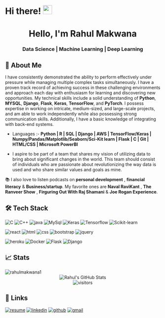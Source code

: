# Hi there! <img src="https://media.giphy.com/media/hvRJCLFzcasrR4ia7z/giphy.gif" width="29px" height="29px">
<h1 align="center">Hello, I'm Rahul Makwana</h1>
<h3 align="center">Data Science | Machine Learning | Deep Learning</h3>

## 🚀 About Me

I have consistently demonstrated the ability to perform effectively under pressure while managing multiple complex tasks simultaneously. I have a proven track record of achieving success in these challenging environments and approach each day with enthusiasm for learning and discovering new opportunities. My technical skills include a solid understanding of **Python**, **MYSQL**, **Django**, **Flask**, **Keras**, **TensorFlow**, and **PyTorch**. I possess expertise in working on intricate, medium-sized, and large-scale projects, and am able to work independently while also possessing strong communication skills. Additionally, I have a basic knowledge of integrating with back-end systems.

- Languages :- **Python | R | SQL | Django | AWS | TensorFlow/Keras | Numpy/Pandas/Matplotlib/Seaborn/Sci-Kit learn | Flask | C | Git | HTML/CSS | Microsoft PowerBI**

- I aspire to be part of a team that shares my vision of utilizing data to bring about significant changes in the world. This team should consist of individuals who are passionate about revolutionizing the way data is used and who share similar values and goals as mine.

📚 I also love to listen podcasts on **personal development** , **financial literacy** & **Business/startup**. My favorite ones are **Naval RaviKant** , **The Ranveer Show** , **Firguring Out With Raj Shamani** & **Joe Rogan Experience**.

## 🛠️ Tech Stack

![C](https://img.shields.io/badge/C-323330?style=for-the-badge&logo=C&logoColor=F7DF1E)
![C++](https://img.shields.io/badge/C++-3776AB?style=for-the-badge&logo=C++&logoColor=white)
![java](https://img.shields.io/badge/Java-323330?style=for-the-badge&logo=java&logoColor=F7DF1E)
![MySql](https://img.shields.io/badge/MySql-323330?style=for-the-badge&logo=MySql&logoColor=F7DF1E)
![Keras](https://img.shields.io/badge/Python-323330?style=for-the-badge&logo=Python&logoColor=F7DF1E)
![Tensorflow](https://img.shields.io/badge/Python-323330?style=for-the-badge&logo=Python&logoColor=F7DF1E)
![Scikit-learn](https://img.shields.io/badge/Python-323330?style=for-the-badge&logo=Python&logoColor=F7DF1E)

![react](https://img.shields.io/badge/React-20232A?style=for-the-badge&logo=react&logoColor=61DAFB)
![html](https://img.shields.io/badge/HTML5-E34F26?style=for-the-badge&logo=html5&logoColor=white)
![css](https://img.shields.io/badge/CSS3-1572B6?style=for-the-badge&logo=css3&logoColor=white)
![bootstrap](https://img.shields.io/badge/Bootstrap-563D7C?style=for-the-badge&logo=bootstrap&logoColor=white)
![jquery](https://img.shields.io/badge/jQuery-0769AD?style=for-the-badge&logo=jquery&logoColor=white)

![heroku](https://img.shields.io/badge/Heroku-430098?style=for-the-badge&logo=heroku&logoColor=white)
![Docker](https://img.shields.io/badge/Docker-00C7B7?style=for-the-badge&logo=Docker&logoColor=white)
![Flask](https://img.shields.io/badge/Flask-00C7B7?style=for-the-badge&logo=Flask&logoColor=white)
![Django](https://img.shields.io/badge/Django-00C7B7?style=for-the-badge&logo=Django&logoColor=white)

## 📈 Stats

<img align="left" src="https://github-readme-stats.vercel.app/api/top-langs/?username=rahulmakwana1&layout=compact&hide=html&theme=radical" alt="rahulmakwana1" />

<div align="center">
    <br />
    <img src="https://github-readme-stats.vercel.app/api?username=rahulmakwana1&show_icons=true&hide_border=true" alt="Rahul's GitHub Stats">
    <br />
    <img src="https://visitor-badge.laobi.icu/badge?page_id=rahulmakwana1.rahulmakwana1" alt="visitors">
</div>

## 🔗 Links

[![resume](https://img.shields.io/badge/Resume-4285F4?style=for-the-badge&logo=read-the-docs&logoColor=white)](https://drive.google.com/file/d/1xuYYCnXa_p5pBX4wsetLinGZntC6ZdLZ/view?usp=sharing)
[![linkedin](https://img.shields.io/badge/Linked_In-0077B5?style=for-the-badge&logo=LinkedIn&logoColor=white)](https://www.linkedin.com/in/rahul-makwana-064a98138/)
[![github](https://img.shields.io/badge/GitHub-000000?style=for-the-badge&logo=GitHub&logoColor=white)](https://github.com/rahulmakwana1)
[![gmail](https://img.shields.io/badge/Gmail-D14836?style=for-the-badge&logo=Gmail&logoColor=white)](rahulmakwana3535@gmil.com)
